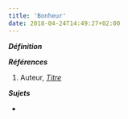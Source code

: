 ```yaml
---
title: 'Bonheur'
date: 2018-04-24T14:49:27+02:00
---
```


***Définition*** 

>

***Références***

1. Auteur, <u>*Titre*</u>

***Sujets***

- 
